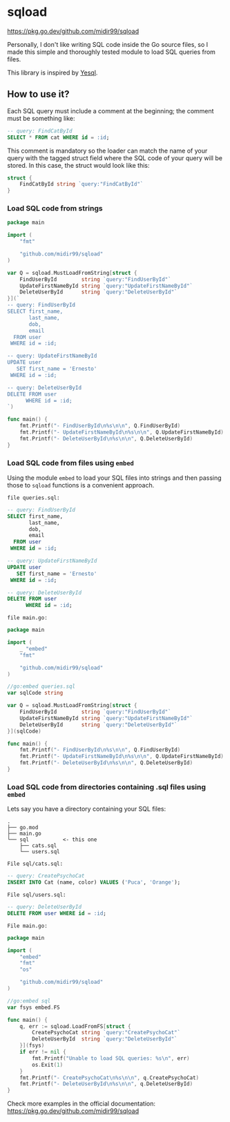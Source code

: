 # sqload

https://pkg.go.dev/github.com/midir99/sqload

Personally, I don't like writing SQL code inside the Go source files, so I made this simple and thoroughly tested module to load SQL queries from files.

This library is inspired by [Yesql](https://github.com/krisajenkins/yesql/).

## How to use it?

Each SQL query must include a comment at the beginning; the comment must be something like:

```sql
-- query: FindCatById
SELECT * FROM cat WHERE id = :id;
```

This comment is mandatory so the loader can match the name of your query with the tagged struct field where the SQL code of your query will be stored. In this case, the struct would look like this:

```go
struct {
    FindCatById string `query:"FindCatById"`
}
```

### Load SQL code from strings

```go
package main

import (
	"fmt"

	"github.com/midir99/sqload"
)

var Q = sqload.MustLoadFromString[struct {
	FindUserById        string `query:"FindUserById"`
	UpdateFirstNameById string `query:"UpdateFirstNameById"`
	DeleteUserById      string `query:"DeleteUserById"`
}](`
-- query: FindUserById
SELECT first_name,
       last_name,
       dob,
       email
  FROM user
 WHERE id = :id;

-- query: UpdateFirstNameById
UPDATE user
   SET first_name = 'Ernesto'
 WHERE id = :id;

-- query: DeleteUserById
DELETE FROM user
      WHERE id = :id;
`)

func main() {
	fmt.Printf("- FindUserById\n%s\n\n", Q.FindUserById)
	fmt.Printf("- UpdateFirstNameById\n%s\n\n", Q.UpdateFirstNameById)
	fmt.Printf("- DeleteUserById\n%s\n\n", Q.DeleteUserById)
}
```

### Load SQL code from files using `embed`

Using the module `embed` to load your SQL files into strings and then passing those to `sqload` functions is a convenient approach.

`file queries.sql:`
```sql
-- query: FindUserById
SELECT first_name,
       last_name,
       dob,
       email
  FROM user
 WHERE id = :id;

-- query: UpdateFirstNameById
UPDATE user
   SET first_name = 'Ernesto'
 WHERE id = :id;

-- query: DeleteUserById
DELETE FROM user
      WHERE id = :id;
```

`file main.go:`
```go
package main

import (
	_ "embed"
	"fmt"

	"github.com/midir99/sqload"
)

//go:embed queries.sql
var sqlCode string

var Q = sqload.MustLoadFromString[struct {
	FindUserById        string `query:"FindUserById"`
	UpdateFirstNameById string `query:"UpdateFirstNameById"`
	DeleteUserById      string `query:"DeleteUserById"`
}](sqlCode)

func main() {
	fmt.Printf("- FindUserById\n%s\n\n", Q.FindUserById)
	fmt.Printf("- UpdateFirstNameById\n%s\n\n", Q.UpdateFirstNameById)
	fmt.Printf("- DeleteUserById\n%s\n\n", Q.DeleteUserById)
}
```

### Load SQL code from directories containing .sql files using `embed`

Lets say you have a directory containing your SQL files:
```
.
├── go.mod
├── main.go
└── sql           <- this one
    ├── cats.sql
    └── users.sql
```

`File sql/cats.sql:`
```sql
-- query: CreatePsychoCat
INSERT INTO Cat (name, color) VALUES ('Puca', 'Orange');
```

`File sql/users.sql:`
```sql
-- query: DeleteUserById
DELETE FROM user WHERE id = :id;
```

`File main.go:`

```go
package main

import (
	"embed"
	"fmt"
	"os"

	"github.com/midir99/sqload"
)

//go:embed sql
var fsys embed.FS

func main() {
	q, err := sqload.LoadFromFS[struct {
		CreatePsychoCat string `query:"CreatePsychoCat"`
		DeleteUserById  string `query:"DeleteUserById"`
	}](fsys)
	if err != nil {
		fmt.Printf("Unable to load SQL queries: %s\n", err)
		os.Exit(1)
	}
	fmt.Printf("- CreatePsychoCat\n%s\n\n", q.CreatePsychoCat)
	fmt.Printf("- DeleteUserById\n%s\n\n", q.DeleteUserById)
}
```

Check more examples in the official documentation: https://pkg.go.dev/github.com/midir99/sqload
